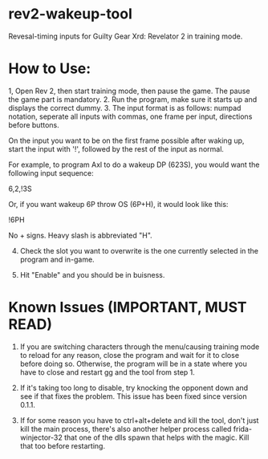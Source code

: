 # rev2-wakeup-tool
Revesal-timing inputs for Guilty Gear Xrd: Revelator 2 in training mode.

# How to Use:

1, Open Rev 2, then start training mode, then pause the game.  The pause the game part is mandatory.
2. Run the program, make sure it starts up and displays the correct dummy.
3. The input format is as follows: numpad notation, seperate all inputs with commas, one frame per input, directions before buttons.

On the input you want to be on the first frame possible after waking up, start the input with '!', followed by the rest of the input as normal.

For example, to program Axl to do a wakeup DP (623S), you would want the following input sequence:

6,2,!3S

Or, if you want wakeup 6P throw OS (6P+H), it would look like this:

!6PH

No + signs.  Heavy slash is abbreviated "H".  

4. Check the slot you want to overwrite is the one currently selected in the program and in-game.

5. Hit "Enable" and you should be in buisness.  

# Known Issues (IMPORTANT, MUST READ)

1. If you are switching characters through the menu/causing training mode to reload for any reason, close the program and wait for it to close before doing so.  Otherwise, the program will be in a state where you have to close and restart gg and the tool from step 1.

2. If it's taking too long to disable, try knocking the opponent down and see if that fixes the problem.  This issue has been fixed since version 0.1.1.  

3. If for some reason you have to ctrl+alt+delete and kill the tool, don't just kill the main process, there's also another helper process called frida-winjector-32 that one of the dlls spawn that helps with the magic.  Kill that too before restarting.



